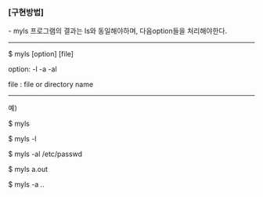 <h3>[구현방법]</h3>
- myls 프로그램의 결과는 ls와 동일해야하며, 다음option들을 처리해야한다.

--------------------------------------------

$  myls  [option]  [file]

option:   -l  -a  -al 

file : file or directory name

 -----------------------------------------------

예)

$  myls

$ myls -l

$ myls -al  /etc/passwd

$ myls  a.out

$ myls -a  ..

